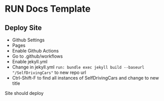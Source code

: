 # RUN Docs Template

## Deploy Site
- Github Settings
- Pages
- Enable Github Actions
- Go to .github/workflows
- Enable jekyll.yml
- Change in jekyll.yml ```run: bundle exec jekyll build --baseurl "/SelfDrivingCars"``` to new repo url
- Ctrl-Shift-F to find all instances of SelfDrivingCars and change to new title

Site should deploy

